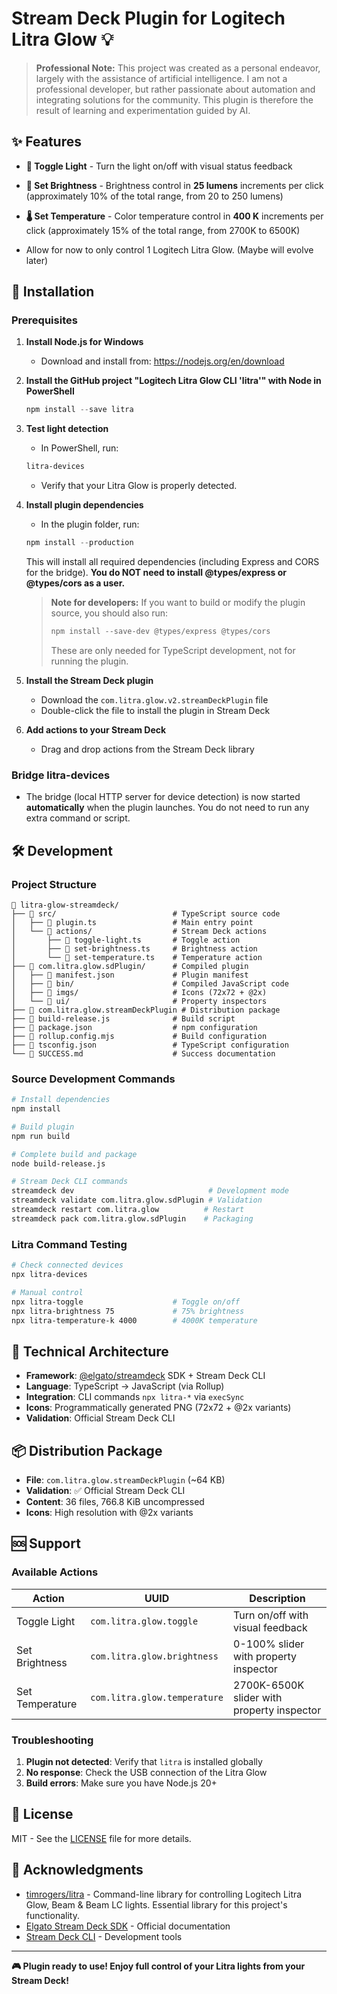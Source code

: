 # Stream Deck Plugin for Logitech Litra Glow 💡

> **Professional Note:**
> This project was created as a personal endeavor, largely with the assistance of artificial intelligence. I am not a professional developer, but rather passionate about automation and integrating solutions for the community. This plugin is therefore the result of learning and experimentation guided by AI.

## ✨ Features

- **🔘 Toggle Light** - Turn the light on/off with visual status feedback
- **🔆 Set Brightness** - Brightness control in **25 lumens** increments per click (approximately 10% of the total range, from 20 to 250 lumens)
- **🌡️ Set Temperature** - Color temperature control in **400 K** increments per click (approximately 15% of the total range, from 2700K to 6500K)

- Allow for now to only control 1 Logitech Litra Glow. (Maybe will evolve later)

## 🚀 Installation

### Prerequisites

1. **Install Node.js for Windows**
   - Download and install from: https://nodejs.org/en/download

2. **Install the GitHub project "Logitech Litra Glow CLI 'litra'" with Node in PowerShell**
   ```powershell
   npm install --save litra
   ```

3. **Test light detection**
   - In PowerShell, run:
   ```powershell
   litra-devices
   ```
   - Verify that your Litra Glow is properly detected.

4. **Install plugin dependencies**
   - In the plugin folder, run:
   ```powershell
   npm install --production
   ```
   This will install all required dependencies (including Express and CORS for the bridge). **You do NOT need to install @types/express or @types/cors as a user.**
   
   > **Note for developers:**
   > If you want to build or modify the plugin source, you should also run:
   > ```powershell
   > npm install --save-dev @types/express @types/cors
   > ```
   > These are only needed for TypeScript development, not for running the plugin.

5. **Install the Stream Deck plugin**
   - Download the `com.litra.glow.v2.streamDeckPlugin` file
   - Double-click the file to install the plugin in Stream Deck

6. **Add actions to your Stream Deck**
   - Drag and drop actions from the Stream Deck library

### Bridge litra-devices

- The bridge (local HTTP server for device detection) is now started **automatically** when the plugin launches. You do not need to run any extra command or script.

## 🛠️ Development

### Project Structure

```
📁 litra-glow-streamdeck/
├── 📁 src/                          # TypeScript source code
│   ├── 📄 plugin.ts                 # Main entry point  
│   └── 📁 actions/                  # Stream Deck actions
│       ├── 📄 toggle-light.ts       # Toggle action
│       ├── 📄 set-brightness.ts     # Brightness action
│       └── 📄 set-temperature.ts    # Temperature action
├── 📁 com.litra.glow.sdPlugin/      # Compiled plugin
│   ├── 📄 manifest.json             # Plugin manifest
│   ├── 📁 bin/                      # Compiled JavaScript code
│   ├── 📁 imgs/                     # Icons (72x72 + @2x)
│   └── 📁 ui/                       # Property inspectors
├── 📄 com.litra.glow.streamDeckPlugin # Distribution package
├── 📄 build-release.js              # Build script
├── 📄 package.json                  # npm configuration
├── 📄 rollup.config.mjs             # Build configuration
├── 📄 tsconfig.json                 # TypeScript configuration
└── 📄 SUCCESS.md                    # Success documentation
```

### Source Development Commands

```bash
# Install dependencies
npm install

# Build plugin
npm run build

# Complete build and package
node build-release.js

# Stream Deck CLI commands
streamdeck dev                              # Development mode
streamdeck validate com.litra.glow.sdPlugin # Validation
streamdeck restart com.litra.glow          # Restart
streamdeck pack com.litra.glow.sdPlugin    # Packaging
```

### Litra Command Testing

```bash
# Check connected devices
npx litra-devices

# Manual control
npx litra-toggle                    # Toggle on/off
npx litra-brightness 75             # 75% brightness
npx litra-temperature-k 4000        # 4000K temperature
```

## 🎯 Technical Architecture

- **Framework**: [@elgato/streamdeck](https://www.npmjs.com/package/@elgato/streamdeck) SDK + Stream Deck CLI
- **Language**: TypeScript → JavaScript (via Rollup)
- **Integration**: CLI commands `npx litra-*` via `execSync`
- **Icons**: Programmatically generated PNG (72x72 + @2x variants)
- **Validation**: Official Stream Deck CLI

## 📦 Distribution Package

- **File**: `com.litra.glow.streamDeckPlugin` (~64 KB)
- **Validation**: ✅ Official Stream Deck CLI
- **Content**: 36 files, 766.8 KiB uncompressed
- **Icons**: High resolution with @2x variants

## 🆘 Support

### Available Actions

| Action | UUID | Description |
|--------|------|-------------|
| Toggle Light | `com.litra.glow.toggle` | Turn on/off with visual feedback |
| Set Brightness | `com.litra.glow.brightness` | 0-100% slider with property inspector |
| Set Temperature | `com.litra.glow.temperature` | 2700K-6500K slider with property inspector |

### Troubleshooting

1. **Plugin not detected**: Verify that `litra` is installed globally
2. **No response**: Check the USB connection of the Litra Glow
3. **Build errors**: Make sure you have Node.js 20+

## 📄 License

MIT - See the [LICENSE](LICENSE) file for more details.

## 🙏 Acknowledgments

- [timrogers/litra](https://github.com/timrogers/litra) - Command-line library for controlling Logitech Litra Glow, Beam & Beam LC lights. Essential library for this project's functionality.
- [Elgato Stream Deck SDK](https://docs.elgato.com/sdk) - Official documentation
- [Stream Deck CLI](https://docs.elgato.com/streamdeck/cli/intro) - Development tools

---

**🎮 Plugin ready to use! Enjoy full control of your Litra lights from your Stream Deck!**
